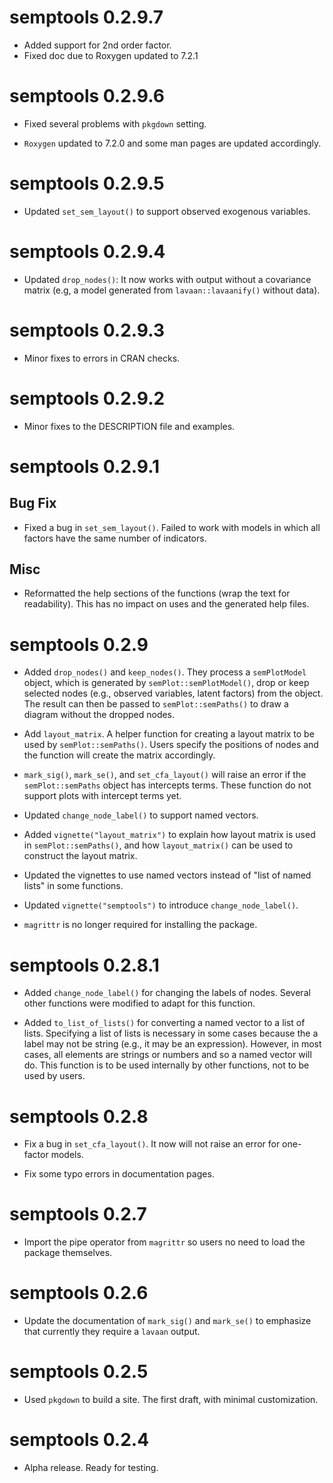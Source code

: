 # semptools 0.2.9.7

- Added support for 2nd order factor.
- Fixed doc due to Roxygen updated to 7.2.1

# semptools 0.2.9.6

- Fixed several problems with `pkgdown` setting.

- `Roxygen` updated to 7.2.0 and some man pages are updated accordingly.

# semptools 0.2.9.5

- Updated `set_sem_layout()` to support observed exogenous variables.

# semptools 0.2.9.4

- Updated `drop_nodes()`: It now works with output without a covariance matrix
  (e.g, a model generated from `lavaan::lavaanify()` without data).

# semptools 0.2.9.3

- Minor fixes to errors in CRAN checks.

# semptools 0.2.9.2

- Minor fixes to the DESCRIPTION file and examples.

# semptools 0.2.9.1

## Bug Fix

- Fixed a bug in `set_sem_layout()`. Failed to work with models in which all
factors have the same number of indicators.

## Misc

- Reformatted the help sections of the functions (wrap the text for readability).
  This has no impact on uses and the generated help files.

# semptools 0.2.9

- Added `drop_nodes()` and `keep_nodes()`. They process a `semPlotModel` object,
  which is generated by `semPlot::semPlotModel()`, drop or keep selected nodes
  (e.g., observed variables, latent factors) from the object. The result can
  then be passed to `semPlot::semPaths()` to draw a diagram without the dropped
  nodes.

- Add `layout_matrix`. A helper function for creating a layout matrix to be used
  by `semPlot::semPaths()`. Users specify the positions of nodes and the function
  will create the matrix accordingly.

- `mark_sig()`, `mark_se()`, and `set_cfa_layout()` will raise an error if the
  `semPlot::semPaths` object has intercepts terms. These function do not support
  plots with intercept terms yet.

- Updated `change_node_label()` to support named vectors.

- Added `vignette("layout_matrix")` to explain how layout matrix is used in
  `semPlot::semPaths()`, and how `layout_matrix()` can be used to construct the
   layout matrix.

- Updated the vignettes to use named vectors instead of "list of named lists"
  in some functions.

- Updated `vignette("semptools")` to introduce `change_node_label()`.

- `magrittr` is no longer required for installing the package.

# semptools 0.2.8.1

- Added `change_node_label()` for changing the labels of nodes. Several other functions
  were modified to adapt for this function.

- Added `to_list_of_lists()` for converting a named vector to a list of lists. Specifying
  a list of lists is necessary in some cases because the a label may not be string (e.g.,
  it may be an expression). However, in most cases, all elements are strings or numbers
  and so a named vector will do. This function is to be used internally by other functions,
  not to be used by users.

# semptools 0.2.8

- Fix a bug in `set_cfa_layout()`. It now will not raise an error for one-factor models.

- Fix some typo errors in documentation pages.

# semptools 0.2.7

- Import the pipe operator from `magrittr` so users no need to load the package themselves.

# semptools 0.2.6

- Update the documentation of `mark_sig()` and `mark_se()` to emphasize that
 currently they require a `lavaan` output.

# semptools 0.2.5

- Used `pkgdown` to build a site. The first draft, with minimal customization.

# semptools 0.2.4

- Alpha release. Ready for testing.
